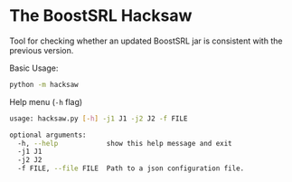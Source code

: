 # The BoostSRL Hacksaw

Tool for checking whether an updated BoostSRL jar is consistent with the previous version.

Basic Usage:

```bash
python -m hacksaw
```

Help menu (`-h` flag)

```bash
usage: hacksaw.py [-h] -j1 J1 -j2 J2 -f FILE

optional arguments:
  -h, --help            show this help message and exit
  -j1 J1
  -j2 J2
  -f FILE, --file FILE  Path to a json configuration file.
```